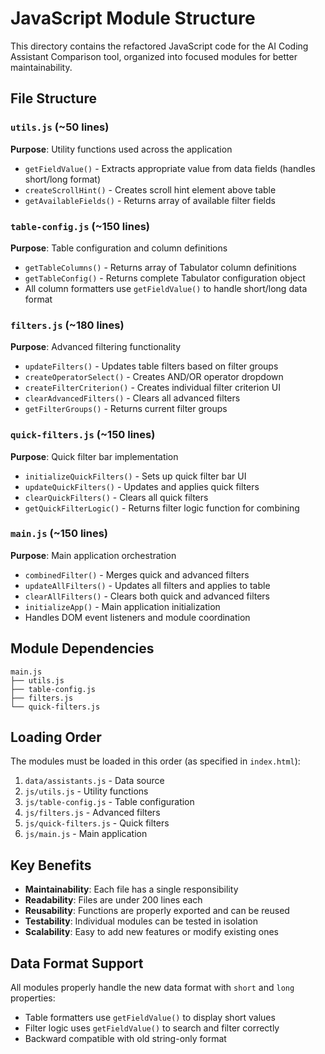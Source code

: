 # JavaScript Module Structure

This directory contains the refactored JavaScript code for the AI Coding Assistant Comparison tool, organized into focused modules for better maintainability.

## File Structure

### `utils.js` (~50 lines)
**Purpose**: Utility functions used across the application
- `getFieldValue()` - Extracts appropriate value from data fields (handles short/long format)
- `createScrollHint()` - Creates scroll hint element above table
- `getAvailableFields()` - Returns array of available filter fields

### `table-config.js` (~150 lines)
**Purpose**: Table configuration and column definitions
- `getTableColumns()` - Returns array of Tabulator column definitions
- `getTableConfig()` - Returns complete Tabulator configuration object
- All column formatters use `getFieldValue()` to handle short/long data format

### `filters.js` (~180 lines)
**Purpose**: Advanced filtering functionality
- `updateFilters()` - Updates table filters based on filter groups
- `createOperatorSelect()` - Creates AND/OR operator dropdown
- `createFilterCriterion()` - Creates individual filter criterion UI
- `clearAdvancedFilters()` - Clears all advanced filters
- `getFilterGroups()` - Returns current filter groups

### `quick-filters.js` (~150 lines)
**Purpose**: Quick filter bar implementation
- `initializeQuickFilters()` - Sets up quick filter bar UI
- `updateQuickFilters()` - Updates and applies quick filters
- `clearQuickFilters()` - Clears all quick filters
- `getQuickFilterLogic()` - Returns filter logic function for combining

### `main.js` (~150 lines)
**Purpose**: Main application orchestration
- `combinedFilter()` - Merges quick and advanced filters
- `updateAllFilters()` - Updates all filters and applies to table
- `clearAllFilters()` - Clears both quick and advanced filters
- `initializeApp()` - Main application initialization
- Handles DOM event listeners and module coordination

## Module Dependencies

```
main.js
├── utils.js
├── table-config.js
├── filters.js
└── quick-filters.js
```

## Loading Order

The modules must be loaded in this order (as specified in `index.html`):

1. `data/assistants.js` - Data source
2. `js/utils.js` - Utility functions
3. `js/table-config.js` - Table configuration
4. `js/filters.js` - Advanced filters
5. `js/quick-filters.js` - Quick filters
6. `js/main.js` - Main application

## Key Benefits

- **Maintainability**: Each file has a single responsibility
- **Readability**: Files are under 200 lines each
- **Reusability**: Functions are properly exported and can be reused
- **Testability**: Individual modules can be tested in isolation
- **Scalability**: Easy to add new features or modify existing ones

## Data Format Support

All modules properly handle the new data format with `short` and `long` properties:
- Table formatters use `getFieldValue()` to display short values
- Filter logic uses `getFieldValue()` to search and filter correctly
- Backward compatible with old string-only format 